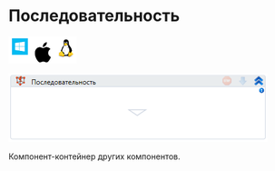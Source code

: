 # Последовательность

![](<../../../.gitbook/assets/image (100) (1) (1) (34).png>)

![](<../../../.gitbook/assets/image (213).png>)

Компонент-контейнер других компонентов.
